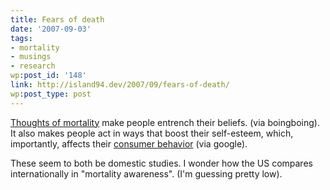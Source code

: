 ```yaml
---
title: Fears of death
date: '2007-09-03'
tags:
- mortality
- musings
- research
wp:post_id: '148'
link: http://island94.dev/2007/09/fears-of-death/
wp:post_type: post
---
```


[Thoughts of mortality](http://www.boingboing.net/2007/08/31/how-voters-are-susce.html) make people entrench their beliefs. (via boingboing). It also makes people act in ways that boost their self-esteem, which, importantly, affects their [consumer behavior](http://www.gsb.stanford.edu/news/research/mktg_shiv_mortality.shtml) (via google).

These seem to both be domestic studies. I wonder how the US compares internationally in "mortality awareness". (I'm guessing pretty low).